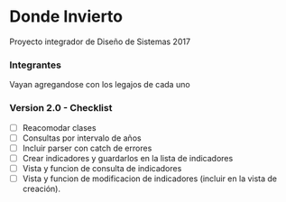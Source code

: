 # Donde Invierto
Proyecto integrador de Diseño de Sistemas 2017

### Integrantes
Vayan agregandose con los legajos de cada uno

### Version 2.0 - Checklist

- [ ] Reacomodar clases
- [ ] Consultas por intervalo de años
- [ ] Incluir parser con catch de errores
- [ ] Crear indicadores y guardarlos en la lista de indicadores
- [ ] Vista y funcion de consulta de indicadores
- [ ] Vista y funcion de modificacion de indicadores (incluir en la vista de creación).
